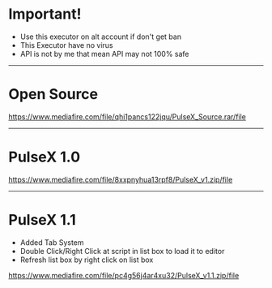 # Important!
- Use this executor on alt account if don't get ban
- This Executor have no virus
- API is not by me that mean API may not 100% safe

---
# Open Source
https://www.mediafire.com/file/qhi1pancs122jqu/PulseX_Source.rar/file

---
# PulseX 1.0
https://www.mediafire.com/file/8xxpnyhua13rpf8/PulseX_v1.zip/file

---
# PulseX 1.1
- Added Tab System
- Double Click/Right Click at script in list box to load it to editor
- Refresh list box by right click on list box

https://www.mediafire.com/file/pc4g56j4ar4xu32/PulseX_v1.1.zip/file
